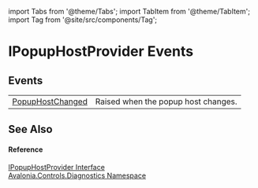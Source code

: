 import Tabs from '@theme/Tabs'; 
import TabItem from '@theme/TabItem'; 
import Tag from '@site/src/components/Tag'; 

# IPopupHostProvider Events




## Events
<table>
<tr>
<td><a href="E_Avalonia_Controls_Diagnostics_IPopupHostProvider_PopupHostChanged">PopupHostChanged</a></td>
<td>Raised when the popup host changes.</td>
</tr>
</table>

## See Also


#### Reference
<a href="T_Avalonia_Controls_Diagnostics_IPopupHostProvider">IPopupHostProvider Interface</a>  
<a href="N_Avalonia_Controls_Diagnostics">Avalonia.Controls.Diagnostics Namespace</a>  
